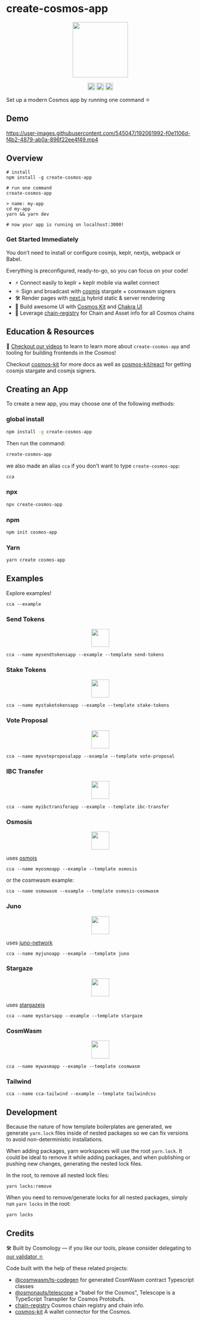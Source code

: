 # create-cosmos-app

<p align="center" width="100%">
    <img height="148" src="https://user-images.githubusercontent.com/545047/186589196-e75c9540-86a7-4a71-8096-207be9a4216f.svg" />
</p>

<p align="center" width="100%">
   <a href="https://www.npmjs.com/package/create-cosmos-app"><img height="20" src="https://img.shields.io/npm/dt/create-cosmos-app"></a>
   <a href="https://github.com/cosmology-tech/create-cosmos-app/blob/main/LICENSE"><img height="20" src="https://img.shields.io/badge/license-MIT-blue.svg"></a>
   <a href="https://www.npmjs.com/package/create-cosmos-app"><img height="20" src="https://img.shields.io/github/package-json/v/cosmology-tech/create-cosmos-app?filename=packages%2Fcreate-cosmos-app%2Fpackage.json"></a>
</p>

Set up a modern Cosmos app by running one command ⚛️

## Demo

https://user-images.githubusercontent.com/545047/192061992-f0e1106d-f4b2-4879-ab0a-896f22ee4f49.mp4

## Overview

```
# install
npm install -g create-cosmos-app

# run one command
create-cosmos-app

> name: my-app
cd my-app
yarn && yarn dev

# now your app is running on localhost:3000!
```

### Get Started Immediately

You don’t need to install or configure cosmjs, keplr, nextjs, webpack or Babel.

Everything is preconfigured, ready-to-go, so you can focus on your code!

- ⚡️ Connect easily to keplr + keplr mobile via wallet connect
- ⚛️ Sign and broadcast with [cosmjs](https://github.com/cosmos/cosmjs) stargate + cosmwasm signers
- 🛠 Render pages with [next.js](https://nextjs.org/) hybrid static & server rendering
- 🎨 Build awesome UI with [Cosmos Kit](https://github.com/cosmology-tech/cosmos-kit) and [Chakra UI](https://chakra-ui.com/docs/components)
- 📝 Leverage [chain-registry](https://github.com/cosmology-tech/chain-registry) for Chain and Asset info for all Cosmos chains

## Education & Resources

🎥 [Checkout our videos](https://cosmology.tech/learn) to learn to learn more about `create-cosmos-app` and tooling for building frontends in the Cosmos!

Checkout [cosmos-kit](https://github.com/cosmology-tech/cosmos-kit) for more docs as well as [cosmos-kit/react](https://github.com/cosmology-tech/cosmos-kit/tree/main/packages/react#signing-clients) for getting cosmjs stargate and cosmjs signers.

## Creating an App

To create a new app, you may choose one of the following methods:

### global install

```sh
npm install -g create-cosmos-app
```

Then run the command:

```sh
create-cosmos-app
```

we also made an alias `cca` if you don't want to type `create-cosmos-app`:

```sh
cca
```

### npx

```sh
npx create-cosmos-app
```

### npm

```sh
npm init cosmos-app
```

### Yarn

```sh
yarn create cosmos-app
```

## Examples

Explore examples!

```
cca --example
```

### Send Tokens

<p align="center" width="100%">
    <img height="48" src="https://user-images.githubusercontent.com/545047/186589196-e75c9540-86a7-4a71-8096-207be9a4216f.svg" />
</p>

```
cca --name mysendtokensapp --example --template send-tokens
```

### Stake Tokens

<p align="center" width="100%">
    <img height="48" src="https://user-images.githubusercontent.com/545047/186589196-e75c9540-86a7-4a71-8096-207be9a4216f.svg" />
</p>

```
cca --name mystaketokensapp --example --template stake-tokens
```

### Vote Proposal

<p align="center" width="100%">
    <img height="48" src="https://user-images.githubusercontent.com/545047/186589196-e75c9540-86a7-4a71-8096-207be9a4216f.svg" />
</p>

```
cca --name myvoteproposalapp --example --template vote-proposal
```

### IBC Transfer

<p align="center" width="100%">
    <img height="48" src="https://user-images.githubusercontent.com/545047/186589196-e75c9540-86a7-4a71-8096-207be9a4216f.svg" />
</p>

```
cca --name myibctransferapp --example --template ibc-transfer
```

### Osmosis

<p align="center" width="100%">
    <img height="48" src="https://user-images.githubusercontent.com/545047/184519024-2d34bf20-2440-4837-943f-4915a46409f5.svg" />
</p>

uses [osmojs](https://github.com/osmosis-labs/osmojs)

```
cca --name myosmoapp --example --template osmosis
```

or the cosmwasm example:

```
cca --name osmowasm --example --template osmosis-cosmwasm
```

### Juno

<p align="center" width="100%">
    <img height="48" src="https://user-images.githubusercontent.com/545047/184516834-4b8190b0-0721-4778-b4fb-fa19ed3f9279.svg" />
</p>

uses [juno-network](https://github.com/CosmosContracts/typescript)

```
cca --name myjunoapp --example --template juno
```

### Stargaze

<p align="center" width="100%">
    <img height="48" src="https://user-images.githubusercontent.com/545047/184694732-f4a3d397-14fb-415a-9562-a532f510f812.png" />
</p>

uses [stargazejs](https://github.com/cosmology-tech/stargazejs)

```
cca --name mystarsapp --example --template stargaze
```

### CosmWasm

<p align="center" width="100%">
    <img height="48" src="https://user-images.githubusercontent.com/545047/197502724-4cb0f898-116c-4c14-89c8-3358e89eab70.svg" />
</p>

```
cca --name mywasmapp --example --template cosmwasm
```

### Tailwind

```
cca --name cca-tailwind --example --template tailwindcss
```

## Development

Because the nature of how template boilerplates are generated, we generate `yarn.lock` files inside of nested packages so we can fix versions to avoid non-deterministic installations.

When adding packages, yarn workspaces will use the root `yarn.lock`. It could be ideal to remove it while adding packages, and when publishing or pushing new changes, generating the nested lock files.

In the root, to remove all nested lock files:

```
yarn locks:remove
```

When you need to remove/generate locks for all nested packages, simply run `yarn locks` in the root:

```
yarn locks
```

## Credits

🛠 Built by Cosmology — if you like our tools, please consider delegating to [our validator ⚛️](https://cosmology.tech/validator)

Code built with the help of these related projects:

- [@cosmwasm/ts-codegen](https://github.com/CosmWasm/ts-codegen) for generated CosmWasm contract Typescript classes
- [@osmonauts/telescope](https://github.com/osmosis-labs/telescope) a "babel for the Cosmos", Telescope is a TypeScript Transpiler for Cosmos Protobufs.
- [chain-registry](https://github.com/cosmology-tech/chain-registry) Cosmos chain registry and chain info.
- [cosmos-kit](https://github.com/cosmology-tech/cosmos-kit) A wallet connector for the Cosmos.
